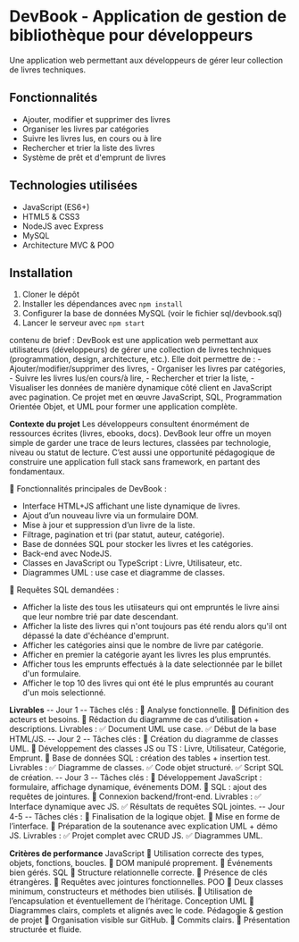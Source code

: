 # DevBook - Application de gestion de bibliothèque pour développeurs

Une application web permettant aux développeurs de gérer leur collection de livres techniques.

## Fonctionnalités

- Ajouter, modifier et supprimer des livres
- Organiser les livres par catégories
- Suivre les livres lus, en cours ou à lire
- Rechercher et trier la liste des livres
- Système de prêt et d'emprunt de livres

## Technologies utilisées

- JavaScript (ES6+)
- HTML5 & CSS3
- NodeJS avec Express
- MySQL
- Architecture MVC & POO

## Installation

1. Cloner le dépôt
2. Installer les dépendances avec `npm install`
3. Configurer la base de données MySQL (voir le fichier sql/devbook.sql)
4. Lancer le serveur avec `npm start`




contenu de brief :
DevBook est une application web permettant aux utilisateurs (développeurs) de gérer une collection de livres techniques (programmation, design, architecture, etc.). Elle doit permettre de : - Ajouter/modifier/supprimer des livres, - Organiser les livres par catégories, - Suivre les livres lus/en cours/à lire, - Rechercher et trier la liste, - Visualiser les données de manière dynamique côté client en JavaScript avec pagination. Ce projet met en œuvre JavaScript, SQL, Programmation Orientée Objet, et UML pour former une application complète.

**Contexte du projet**
Les développeurs consultent énormément de ressources écrites (livres, ebooks, docs). DevBook leur offre un moyen simple de garder une trace de leurs lectures, classées par technologie, niveau ou statut de lecture. C’est aussi une opportunité pédagogique de construire une application full stack sans framework, en partant des fondamentaux.

🔧 Fonctionnalités principales de DevBook :
* Interface HTML+JS affichant une liste dynamique de livres.
* Ajout d’un nouveau livre via un formulaire DOM.
* Mise à jour et suppression d’un livre de la liste.
* Filtrage, pagination et tri (par statut, auteur, catégorie).
* Base de données SQL pour stocker les livres et les catégories.
* Back-end avec NodeJS.
* Classes en JavaScript ou TypeScript : Livre, Utilisateur, etc.
* Diagrammes UML : use case et diagramme de classes.

💽 Requêtes SQL demandées :
* Afficher la liste des tous les utiisateurs qui ont empruntés le livre ainsi que leur nombre trié par date descendant.
* Afficher la liste des livres qui n'ont toujours pas été rendu alors qu'il ont dépassé la date d'échéance d'emprunt.
* Afficher les catégories ainsi que le nombre de livre par catégorie.
* Afficher en premier la catégorie ayant les livres les plus empruntés.
* Afficher tous les emprunts effectués à la date selectionnée par le billet d'un formulaire.
* Afficher le top 10 des livres qui ont été le plus empruntés au courant d'un mois selectionné.

**Livrables**
-- Jour 1 -- Tâches clés : 🔹 Analyse fonctionnelle. 🔹 Définition des acteurs et besoins. 🔹 Rédaction du diagramme de cas d’utilisation + descriptions. Livrables : ✅ Document UML use case. ✅ Début de la base HTML/JS. -- Jour 2 -- Tâches clés : 🔹 Création du diagramme de classes UML. 🔹 Développement des classes JS ou TS : Livre, Utilisateur, Catégorie, Emprunt. 🔹 Base de données SQL : création des tables + insertion test. Livrables : ✅ Diagramme de classes. ✅ Code objet structuré. ✅ Script SQL de création. -- Jour 3 -- Tâches clés : 🔹 Développement JavaScript : formulaire, affichage dynamique, événements DOM. 🔹 SQL : ajout des requêtes de jointures. 🔹 Connexion backend/front-end. Livrables : ✅ Interface dynamique avec JS. ✅ Résultats de requêtes SQL jointes. -- Jour 4-5 -- Tâches clés : 🔹 Finalisation de la logique objet. 🔹 Mise en forme de l’interface. 🔹 Préparation de la soutenance avec explication UML + démo JS. Livrables : ✅ Projet complet avec CRUD JS. ✅ Diagrammes UML.

**Critères de performance**
JavaScript 🔸 Utilisation correcte des types, objets, fonctions, boucles. 🔸 DOM manipulé proprement. 🔸 Événements bien gérés. SQL 🔸 Structure relationnelle correcte. 🔸 Présence de clés étrangères. 🔸 Requêtes avec jointures fonctionnelles. POO 🔸 Deux classes minimum, constructeurs et méthodes bien utilisés. 🔸 Utilisation de l’encapsulation et éventuellement de l’héritage. Conception UML 🔸 Diagrammes clairs, complets et alignés avec le code. Pédagogie & gestion de projet 🔸 Organisation visible sur GitHub. 🔸 Commits clairs. 🔸 Présentation structurée et fluide.